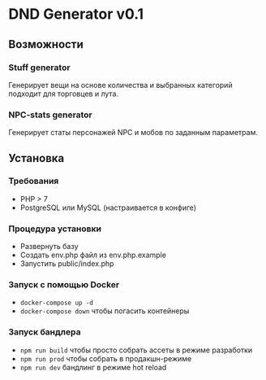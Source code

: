 # DND Generator v0.1

## Возможности
### Stuff generator
Генерирует вещи на основе количества и выбранных категорий подходит для торговцев и лута.
### NPC-stats generator
Генерирует статы персонажей NPC и мобов по заданным параметрам.


## Установка
### Требования
- PHP > 7
- PostgreSQL или MySQL (настраивается в конфиге)

### Процедура установки
- Развернуть базу
- Создать env.php файл из env.php.example
- Запустить public/index.php

### Запуск с помощью Docker
- `docker-compose up -d`
- `docker-compose down` чтобы погасить контейнеры

### Запуск бандлера
- `npm run build` чтобы просто собрать ассеты в режиме разработки
- `npm run prod` чтобы собрать в продакшн-режиме
- `npm run dev` бандлинг в режиме hot reload
